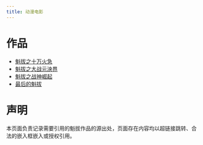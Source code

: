 ```yaml
---
title: 动漫电影
---
```

# 作品
- [魁拔之十万火急](魁拔之十万火急)
- [魁拔之大战元泱界](魁拔之大战元泱界)
- [魁拔之战神崛起](魁拔之战神崛起)
- [最后的魁拔](最后的魁拔)

# 声明
本页面负责记录需要引用的魁拔作品的源出处，页面存在内容均以超链接跳转、合法的嵌入框嵌入或授权引用。